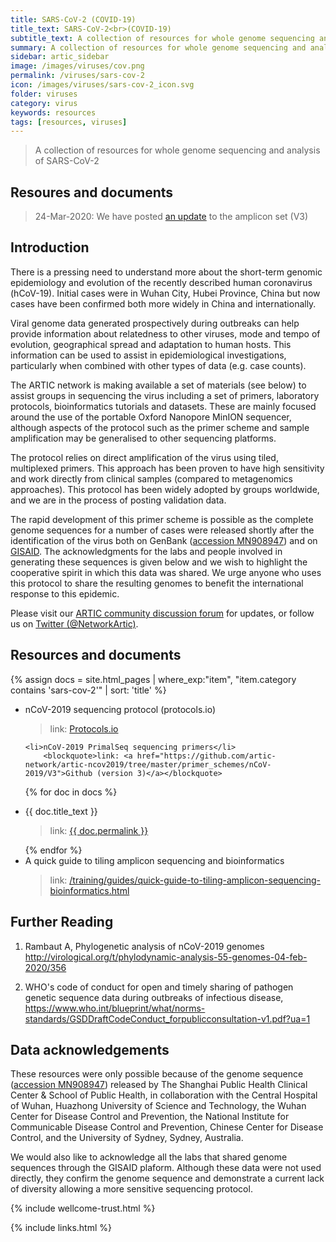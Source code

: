 ```yaml
---
title: SARS-CoV-2 (COVID-19)
title_text: SARS-CoV-2<br>(COVID-19)
subtitle_text: A collection of resources for whole genome sequencing and analysis of SARS-CoV-2
summary: A collection of resources for whole genome sequencing and analysis of SARS-CoV-2
sidebar: artic_sidebar
image: /images/viruses/cov.png
permalink: /viruses/sars-cov-2
icon: /images/viruses/sars-cov-2_icon.svg
folder: viruses
category: virus
keywords: resources
tags: [resources, viruses]
---
```


>A collection of resources for whole genome sequencing and analysis of SARS-CoV-2

## Resoures and documents



> 24-Mar-2020: We have posted [an update](/resources/ncov/ncov-amplicon-v3.pdf) to the amplicon set (V3)


## Introduction

There is a pressing need to understand more about the short-term genomic epidemiology and evolution of the recently described human coronavirus (hCoV-19). Initial cases were in Wuhan City, Hubei Province, China but now cases have been confirmed both more widely in China and internationally.

Viral genome data generated prospectively during outbreaks can help provide information about relatedness to other viruses, mode and tempo of evolution, geographical spread and adaptation to human hosts. This information can be used to assist in epidemiological investigations, particularly when combined with other types of data (e.g. case counts).

The ARTIC network is making available a set of materials (see below) to assist groups in sequencing the virus including a set of primers, laboratory protocols, bioinformatics tutorials and datasets. These are mainly focused around the use of the portable Oxford Nanopore MinION sequencer, although aspects of the protocol such as the primer scheme and sample amplification may be generalised to other sequencing platforms.

The protocol relies on direct amplification of the virus using tiled, multiplexed primers. This approach has been proven to have high sensitivity and work directly from clinical samples (compared to metagenomics approaches). This protocol has been widely adopted by groups worldwide, and we are in the process of posting validation data.

The rapid development of this primer scheme is possible as the complete genome sequences for a number of cases were released shortly after the identification of the virus both on GenBank ([accession MN908947](https://www.ncbi.nlm.nih.gov/nuccore/MN908947)) and on [GISAID](http://gisaid.org). The acknowledgments for the labs and people involved in generating these sequences is given below and we wish to highlight the cooperative spirit in which this data was shared. We urge anyone who uses this protocol to share the resulting genomes to benefit the international response to this epidemic.

Please visit our <a href="https://community.artic.network">ARTIC community discussion forum</a> for updates, or follow us on <a href="https://twitter.com/NetworkArtic">Twitter (@NetworkArtic)</a>.

## Resources and documents

{% assign docs = site.html_pages | where_exp:"item", "item.category contains 'sars-cov-2'" | sort: 'title' %}
<ul>
    <li>nCoV-2019 sequencing protocol (protocols.io)</li>
        <blockquote>link: <a href="https://dx.doi.org/10.17504/protocols.io.bbmuik6w">Protocols.io</a></blockquote>

    <li>nCoV-2019 PrimalSeq sequencing primers</li>
        <blockquote>link: <a href="https://github.com/artic-network/artic-ncov2019/tree/master/primer_schemes/nCoV-2019/V3">Github (version 3)</a></blockquote>

{% for doc in docs %}
<li>{{ doc.title_text }}</li>
<blockquote>link: <a href="{{ doc.permalink }}">{{ doc.permalink }}</a></blockquote>
{% endfor %}

   <li>A quick guide to tiling amplicon sequencing and bioinformatics</li>
       <blockquote>link: <a href="/training/guides/quick-guide-to-tiling-amplicon-sequencing-bioinformatics.html">/training/guides/quick-guide-to-tiling-amplicon-sequencing-bioinformatics.html</a></blockquote>
</ul>


## Further Reading

1. Rambaut A, Phylogenetic analysis of nCoV-2019 genomes <http://virological.org/t/phylodynamic-analysis-55-genomes-04-feb-2020/356>

2. WHO's code of conduct for open and timely sharing of pathogen genetic sequence data during outbreaks of infectious disease, <https://www.who.int/blueprint/what/norms-standards/GSDDraftCodeConduct_forpublicconsultation-v1.pdf?ua=1>

## Data acknowledgements

These resources were only possible because of the genome sequence ([accession MN908947](https://www.ncbi.nlm.nih.gov/nuccore/MN908947)) released by The Shanghai Public Health Clinical Center & School of Public Health, in collaboration with the Central Hospital of Wuhan, Huazhong University of Science and Technology, the Wuhan Center for Disease Control and Prevention, the National Institute for Communicable Disease Control and Prevention, Chinese Center for Disease Control, and the University of Sydney, Sydney, Australia.

We would also like to acknowledge all the labs that shared genome sequences through the GISAID plaform. Although these data were not used directly, they confirm the genome sequence and demonstrate a current lack of diversity allowing a more sensitive sequencing protocol.

{% include wellcome-trust.html %}

{% include links.html %}
